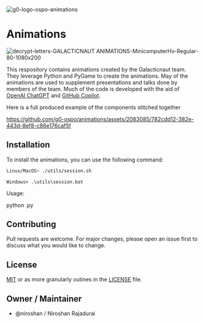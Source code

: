 ![g0-logo-ospo-animations](https://github.com/g0-ospo/animations/assets/2083085/75f2dc58-80c0-4bd0-91c0-c8d7cf9b0078)

# Animations

![decrypt-letters-GALACTICNAUT ANIMATIONS-MinicomputerHv-Regular-80-1080x200](https://github.com/g0-ospo/animations/assets/2083085/81c5a34d-e3b3-4bd7-b27e-18c7f9269241)

This respository contains animations created by the Galacticnaut team. They leverage Python and PyGame to create the animations. May of the animations are used to supplement presentations and talks done by members of the team. Much of the code is developed with the aid of [OpenAI ChatGPT](https://chat.openai.com/) and [GitHub Copilot](https://github.com/features/copilot).

Here is a full produced example of the components stitched together

https://github.com/g0-ospo/animations/assets/2083085/782cdd12-382e-443d-8ef8-c86e176caf5f


## Installation

To install the animations, you can use the following command:

```bash
Linux/MacOS> ./utils/session.sh
```

```DosBatch
Windows> .\utils\session.bat
```

Usage:

python <animation>.py

## Contributing

Pull requests are welcome. For major changes, please open an issue first to discuss what you would like to change.

## License

[MIT](https://choosealicense.com/licenses/mit/) or as more granularly outines in the [LICENSE](LICENSE) file.

## Owner / Maintainer
- @niroshan / Niroshan Rajadurai

